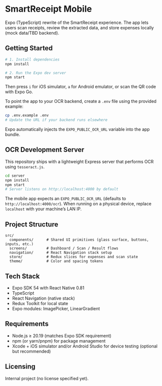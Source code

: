 # SmartReceipt Mobile

Expo (TypeScript) rewrite of the SmartReceipt experience. The app lets users scan receipts, review the extracted data, and store expenses locally (mock data/TBD backend).

## Getting Started

```bash
# 1. Install dependencies
npm install

# 2. Run the Expo dev server
npm start
```

Then press `i` for iOS simulator, `a` for Android emulator, or scan the QR code with Expo Go.

To point the app to your OCR backend, create a `.env` file using the provided example:

```bash
cp .env.example .env
# Update the URL if your backend runs elsewhere
```

Expo automatically injects the `EXPO_PUBLIC_OCR_URL` variable into the app bundle.

## OCR Development Server

This repository ships with a lightweight Express server that performs OCR using `tesseract.js`.

```bash
cd server
npm install
npm start
# Server listens on http://localhost:4000 by default
```

The mobile app expects an `EXPO_PUBLIC_OCR_URL` (defaults to `http://localhost:4000/ocr`). When running on a physical device, replace `localhost` with your machine’s LAN IP.

## Project Structure

```
src/
  components/      # Shared UI primitives (glass surface, buttons, inputs, etc.)
  screens/         # Dashboard / Scan / Result flows
  navigation/      # React Navigation stack setup
  store/           # Redux slices for expenses and scan state
  theme/           # Color and spacing tokens
```

## Tech Stack

- Expo SDK 54 with React Native 0.81
- TypeScript
- React Navigation (native stack)
- Redux Toolkit for local state
- Expo modules: ImagePicker, LinearGradient

## Requirements

- Node.js ≥ 20.19 (matches Expo SDK requirement)
- npm (or yarn/pnpm) for package management
- Xcode + iOS simulator and/or Android Studio for device testing (optional but recommended)

## Licensing

Internal project (no license specified yet).
